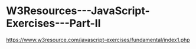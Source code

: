 # W3Resources---JavaScript-Exercises---Part-II
https://www.w3resource.com/javascript-exercises/fundamental/index1.php
